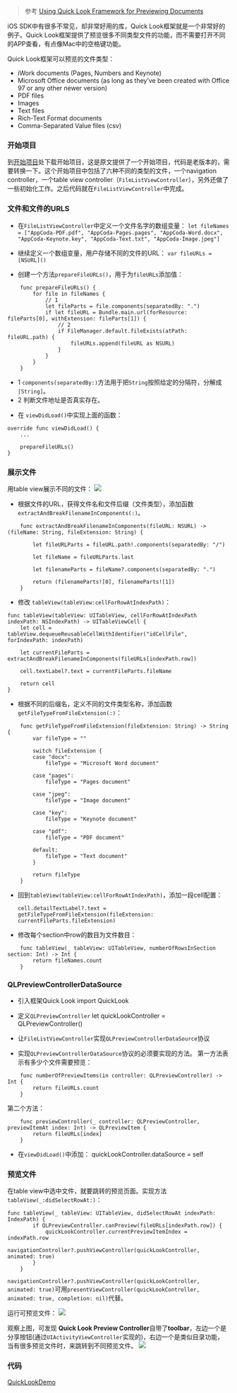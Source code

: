 > 参考 [Using Quick Look Framework for Previewing Documents](http://www.appcoda.com/quick-look-framework/)

iOS SDK中有很多不常见，却非常好用的库，Quick Look框架就是一个非常好的例子。Quick Look框架提供了预览很多不同类型文件的功能，而不需要打开不同的APP查看，有点像Mac中的空格键功能。

Quick Look框架可以预览的文件类型：
- iWork documents (Pages, Numbers and Keynote)
- Microsoft Office documents (as long as they’ve been created with Office 97 or any other newer version)
- PDF files
- Images
- Text files
- Rich-Text Format documents
- Comma-Separated Value files (csv)

### 开始项目
到[开始项目]()处下载开始项目，这是原文提供了一个开始项目，代码是老版本的，需要转换一下。这个开始项目中包括了六种不同的类型的文件，一个navigation controller，一个table view controller（`FileListViewController`），另外还做了一些初始化工作。之后代码就在`FileListViewController`中完成。

### 文件和文件的URLS

- 在`FileListViewController`中定义一个文件名字的数组变量：
`let fileNames = ["AppCoda-PDF.pdf", "AppCoda-Pages.pages", "AppCoda-Word.docx", "AppCoda-Keynote.key", "AppCoda-Text.txt", "AppCoda-Image.jpeg"]`

- 继续定义一个数组变量，用户存储不同的文件的URL：
`var fileURLs = [NSURL]()`

- 创建一个方法`prepareFileURLs()`，用于为`fileURLs`添加值：
```
    func prepareFileURLs() {
        for file in fileNames {
            // 1
            let fileParts = file.components(separatedBy: ".")
            if let fileURL = Bundle.main.url(forResource: fileParts[0], withExtension: fileParts[1]) {
                // 2
                if FileManager.default.fileExists(atPath: fileURL.path) {
                    fileURLs.append(fileURL as NSURL)
                }
            }
        }
    }
```
  + 1 `components(separatedBy:)`方法用于把`String`按照给定的分隔符，分解成`[String]`。
  + 2 判断文件地址是否真实存在。

- 在 `viewDidLoad()`中实现上面的函数：
```
override func viewDidLoad() {
    ...
 
    prepareFileURLs()
}
```

### 展示文件
用table view展示不同的文件：
![](http://www.appcoda.com/wp-content/uploads/2016/04/t51_1_file_list.png)
- 根据文件的URL，获得文件名和文件后缀（文件类型），添加函数`extractAndBreakFilenameInComponents(:)`。
```
    func extractAndBreakFilenameInComponents(fileURL: NSURL) -> (fileName: String, fileExtension: String) {

        let fileURLParts = fileURL.path!.components(separatedBy: "/")
    
        let fileName = fileURLParts.last

        let filenameParts = fileName?.components(separatedBy: ".")
    
        return (filenameParts![0], filenameParts![1])
    }
```
- 修改 `tableView(tableView:cellForRowAtIndexPath)`：
```
func tableView(tableView: UITableView, cellForRowAtIndexPath indexPath: NSIndexPath) -> UITableViewCell {
    let cell = tableView.dequeueReusableCellWithIdentifier("idCellFile", forIndexPath: indexPath)
 
    let currentFileParts = extractAndBreakFilenameInComponents(fileURLs[indexPath.row])
 
    cell.textLabel?.text = currentFileParts.fileName
 
    return cell
}
```

- 根据不同的后缀名，定义不同的文件类型名称，添加函数`getFileTypeFromFileExtension(:)`：
```
    func getFileTypeFromFileExtension(fileExtension: String) -> String {
        var fileType = ""
    
        switch fileExtension {
        case "docx":
            fileType = "Microsoft Word document"
    
        case "pages":
            fileType = "Pages document"
    
        case "jpeg":
            fileType = "Image document"
    
        case "key":
            fileType = "Keynote document"
    
        case "pdf":
            fileType = "PDF document"
    
        default:
            fileType = "Text document"
        }
    
        return fileType
    }
```

- 回到`tableView(tableView:cellForRowAtIndexPath)`，添加一段cell配置：

      cell.detailTextLabel?.text = getFileTypeFromFileExtension(fileExtension: currentFileParts.fileExtension)

- 修改每个section中row的数目为文件数目：
```
    func tableView(_ tableView: UITableView, numberOfRowsInSection section: Int) -> Int {
        return fileNames.count
    }
```


### QLPreviewControllerDataSource

- 引入框架Quick Look 
      import QuickLook

- 定义`QLPreviewController`
      let quickLookController = QLPreviewController()

- 让`FileListViewController`实现`QLPreviewControllerDataSource`协议

- 实现`QLPreviewControllerDataSource`协议的必须要实现的方法。
第一方法表示有多少个文件需要预览：
```
    func numberOfPreviewItems(in controller: QLPreviewController) -> Int {
        return fileURLs.count
    }
```
第二个方法：
```
    func previewController(_ controller: QLPreviewController, previewItemAt index: Int) -> QLPreviewItem {
        return fileURLs[index]
    }
```

- 在`viewDidLoad()`中添加：
       quickLookController.dataSource = self


### 预览文件
在table view中选中文件，就要跳转的预览页面。实现方法`tableView(_:didSelectRowAt:)`：
```
func tableView(_ tableView: UITableView, didSelectRowAt indexPath: IndexPath) {
        if QLPreviewController.canPreview(fileURLs[indexPath.row]) {
            quickLookController.currentPreviewItemIndex = indexPath.row
            navigationController?.pushViewController(quickLookController, animated: true)
        }
    }
```
`navigationController?.pushViewController(quickLookController, animated: true)`可用`presentViewController(quickLookController, animated: true, completion: nil)`代替。

运行可预览文件：
![](http://upload-images.jianshu.io/upload_images/1678135-1f8f7308c725eab5.png?imageMogr2/auto-orient/strip%7CimageView2/2/w/1240)

观察上图，可发现 **Quick Look Preview Controller**自带了**toolbar**，左边一个是分享按钮(通过`UIActivityViewController`实现的)，右边一个是类似目录功能，当有很多预览文件时，来跳转到不同预览文件。
![](http://www.appcoda.com/wp-content/uploads/2016/04/t51_4_switch_document.png)


### 代码
[QuickLookDemo](https://github.com/andyRon/LearniOSByProject/tree/master/P075-QuickLookDemo)

